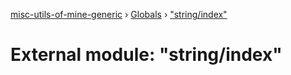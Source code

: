 [misc-utils-of-mine-generic](../README.md) › [Globals](../globals.md) › ["string/index"](_string_index_.md)

# External module: "string/index"


